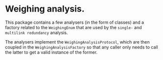# Weighing analysis.

This package contains a few analysers (in the form of classes) and a factory related to the `WeighingEnum` that are used by the `single-` and `multilink redundancy` analysis.

The analysers implement the `WeighingAnalysisProtocol`, which are then coupled in the `WeighingAnalysisFactory` so that any caller only needs to call the latter to get a valid instance of the former.